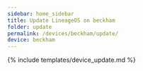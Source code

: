 ```yaml
---
sidebar: home_sidebar
title: Update LineageOS on beckham
folder: update
permalink: /devices/beckham/update/
device: beckham
---
```

{% include templates/device_update.md %}
